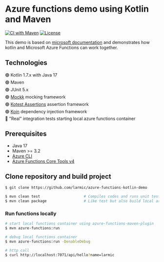 # Azure functions demo using Kotlin and Maven

[![CI with Maven](https://github.com/larmic/azure-functions-kotlin-demo/actions/workflows/maven.yml/badge.svg)](https://github.com/larmic/azure-functions-kotlin-demo/actions/workflows/maven.yml)
[![License](https://img.shields.io/badge/License-Apache%202.0-blue.svg)](https://opensource.org/licenses/Apache-2.0)

This demo is based on [microsoft documentation](https://learn.microsoft.com/en-us/azure/azure-functions/functions-create-first-kotlin-maven?tabs=bash)
and demonstrates how kotlin and Microsoft Azure Functions can work together.

## Technologies

:green_circle: Kotlin 1.7.x with Java 17  
:green_circle: Maven  
:green_circle: JUnit 5.x  
:green_circle: [Mockk](https://mockk.io/) mocking framework  
:green_circle: [Kotest Assertions](https://kotest.io/docs/assertions/assertions.html) assertion framework  
:green_circle: [Koin](https://insert-koin.io/) dependency injection framework  
:red_circle: "Real" integration tests starting local azure functions container  

## Prerequisites
* Java 17
* Maven >= 3.2
* [Azure CLI](https://learn.microsoft.com/en-us/cli/azure/)
* [Azure Functions Core Tools v4](https://learn.microsoft.com/en-us/azure/azure-functions/functions-run-local?tabs=v4%2Cmacos%2Ccsharp%2Cportal%2Cbash)

## Clone repository and build project

```sh
$ git clone https://github.com/larmic/azure-functions-kotlin-demo

$ mvn clean test                    # Compiles codes and runs unit tests
$ mvn clean package                 # Like test but also build local artifact
```

### Run functions locally 

```sh
# start local functions container using azure-functions-maven-plugin
$ mvn azure-functions:run 

# debug local functions container
$ mvn azure-functions:run -DenableDebug

# http call
$ curl http://localhost:7071/api/hello?name=larmic
```